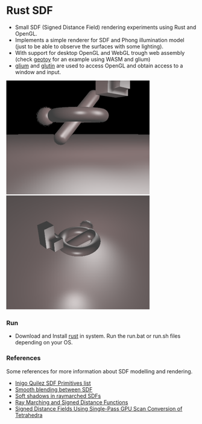 # Rust SDF
- Small SDF (Signed Distance Field) rendering experiments using Rust and OpenGL.
- Implements a simple renderer for SDF and Phong illumination model (just to be able to observe the surfaces with some lighting).
- With support for desktop OpenGL and WebGL trough web assembly (check [geotoy](https://github.com/fitzgen/geotoy/tree/master/src) for an example using WASM and glium)
- [glium](https://docs.rs/glium/0.29.0/glium/) and [glutin](https://docs.rs/glutin/0.26.0/glutin/) are used to access OpenGL and obtain access to a window and input.

<img src="https://raw.githubusercontent.com/tentone/rsdf/main/readme/a.png" width="380"><img src="https://raw.githubusercontent.com/tentone/rsdf/main/readme/b.png" width="380">



### Run

- Download and Install [rust](https://www.rust-lang.org/) in system. Run the run.bat or run.sh files depending on your OS.



### References

Some references for more information about SDF modelling and rendering.

- [Inigo Quilez SDF Primitives list](https://www.iquilezles.org/www/articles/distfunctions/distfunctions.htm)
- [Smooth blending between SDF](https://www.iquilezles.org/www/articles/smin/smin.htm)
- [Soft shadows in raymarched SDFs](https://www.iquilezles.org/www/articles/rmshadows/rmshadows.htm) 
- [Ray Marching and Signed Distance Functions](http://jamie-wong.com/2016/07/15/ray-marching-signed-distance-functions/)
- [Signed Distance Fields Using Single-Pass GPU Scan Conversion of Tetrahedra](https://developer.nvidia.com/gpugems/gpugems3/part-v-physics-simulation/chapter-34-signed-distance-fields-using-single-pass-gpu)